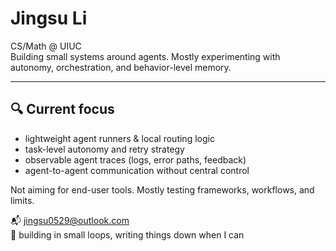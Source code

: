 # Jingsu Li

CS/Math @ UIUC  
Building small systems around agents. Mostly experimenting with autonomy, orchestration, and behavior-level memory.

---

## 🔍 Current focus

- lightweight agent runners & local routing logic  
- task-level autonomy and retry strategy  
- observable agent traces (logs, error paths, feedback)  
- agent-to-agent communication without central control

Not aiming for end-user tools. Mostly testing frameworks, workflows, and limits.

📬 jingsu0529@outlook.com  
🌱 building in small loops, writing things down when I can

